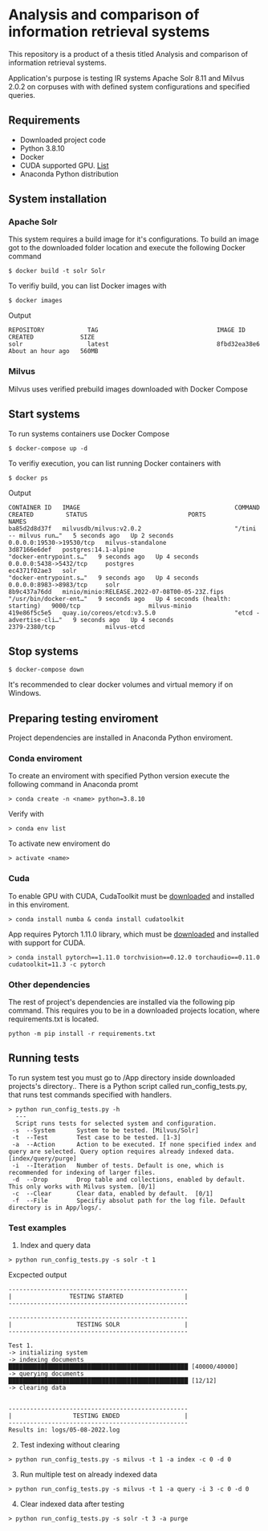 # Analysis and comparison of information retrieval systems

This repository is a product of a thesis titled Analysis and comparison of information retrieval systems.

Application's purpose is testing IR systems Apache Solr 8.11 and Milvus 2.0.2 on corpuses with with defined system configurations and specified queries.

## Requirements

- Downloaded project code
- Python 3.8.10
- Docker 
- CUDA supported GPU. [List](https://developer.nvidia.com/cuda-gpus)
- Anaconda Python distribution

## System installation

### Apache Solr
This system requires a build image for it's configurations. To build an image
got to the downloaded folder location and execute the following Docker command

```
$ docker build -t solr Solr
```

To verifiy build, you can list Docker images with 

```
$ docker images
```
Output

```
REPOSITORY            TAG                                 IMAGE ID       CREATED             SIZE
solr                  latest                              8fbd32ea38e6   About an hour ago   560MB
```
### Milvus
Milvus uses verified prebuild images downloaded with Docker Compose

## Start systems
To run systems containers use Docker Compose
```
$ docker-compose up -d
```
To verifiy execution, you can list running Docker containers with 

```
$ docker ps
```
Output 
```
CONTAINER ID   IMAGE                                           COMMAND                  CREATED         STATUS                            PORTS                      NAMES
ba85d2d8d37f   milvusdb/milvus:v2.0.2                          "/tini -- milvus run…"   5 seconds ago   Up 2 seconds                      0.0.0.0:19530->19530/tcp   milvus-standalone
3d87166e6def   postgres:14.1-alpine                            "docker-entrypoint.s…"   9 seconds ago   Up 4 seconds                      0.0.0.0:5438->5432/tcp     postgres
ec4371f02ae3   solr                                            "docker-entrypoint.s…"   9 seconds ago   Up 4 seconds                      0.0.0.0:8983->8983/tcp     solr
8b9c437a76dd   minio/minio:RELEASE.2022-07-08T00-05-23Z.fips   "/usr/bin/docker-ent…"   9 seconds ago   Up 4 seconds (health: starting)   9000/tcp                   milvus-minio
419e86f5c5e5   quay.io/coreos/etcd:v3.5.0                      "etcd -advertise-cli…"   9 seconds ago   Up 4 seconds                      2379-2380/tcp              milvus-etcd
```
## Stop systems 
```
$ docker-compose down
```
It's recommended to clear docker volumes and virtual memory if on Windows.

## Preparing testing enviroment
Project dependencies are  installed in Anaconda Python enviroment.

### Conda enviroment
To create an enviroment with specified Python version execute the following command in Anaconda promt
```
> conda create -n <name> python=3.8.10
```
Verify with 
```
> conda env list
```
To activate new enviroment do
```
> activate <name>
```

### Cuda
To enable GPU with CUDA, CudaToolkit must be [downloaded](https://developer.nvidia.com/cuda-11-3-1-download-archive) and installed in this enviroment.
```
> conda install numba & conda install cudatoolkit
```

App requires Pytorch 1.11.0 library, which must be [downloaded](https://pytorch.org/get-started/locally/) and installed with support for CUDA.
```
> conda install pytorch==1.11.0 torchvision==0.12.0 torchaudio==0.11.0 cudatoolkit=11.3 -c pytorch
```
### Other dependencies
The rest of project's dependencies are installed via the following pip command. This requires you to be in a downloaded projects location, where requirements.txt is located.
```
python -m pip install -r requirements.txt
```

## Running tests
To run system test you must go to /App directory inside downloaded projects's directory.. There is a Python script called run_config_tests.py, that runs test commands specified with handlers. 
```
> python run_config_tests.py -h
  ---
  Script runs tests for selected system and configuration.
 -s  --System      System to be tested. [Milvus/Solr]
 -t  --Test        Test case to be tested. [1-3]
 -a  --Action      Action to be executed. If none specified index and query are selected. Query option requires already indexed data. [index/query/purge]
 -i  --Iteration   Number of tests. Default is one, which is recommended for indexing of larger files.
 -d  --Drop        Drop table and collections, enabled by default. This only works with Milvus system. [0/1]
 -c  --Clear       Clear data, enabled by default.  [0/1]
 -f  --File        Specifiy absolut path for the log file. Default directory is in App/logs/.
```
### Test examples
1. Index and query data
```
> python run_config_tests.py -s solr -t 1
```
Excpected output
```
--------------------------------------------------
|                TESTING STARTED                 |
--------------------------------------------------

--------------------------------------------------
|                  TESTING SOLR                  |
--------------------------------------------------

Test 1.
-> initializing system
-> indexing documents
██████████████████████████████████████████████████ [40000/40000]
-> querying documents
██████████████████████████████████████████████████ [12/12]
-> clearing data


--------------------------------------------------
|                 TESTING ENDED                  |
--------------------------------------------------
Results in: logs/05-08-2022.log

```

2. Test indexing without clearing 
```
> python run_config_tests.py -s milvus -t 1 -a index -c 0 -d 0
```

3. Run multiple test on already indexed data
```
> python run_config_tests.py -s milvus -t 1 -a query -i 3 -c 0 -d 0
```

4. Clear indexed data after testing
```
> python run_config_tests.py -s solr -t 3 -a purge
```
